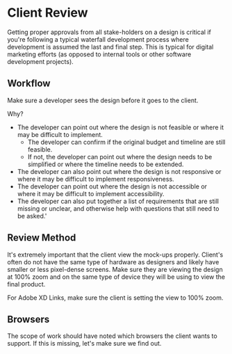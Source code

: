 # Client Review

Getting proper approvals from all stake-holders on a design is critical if you're following a typical waterfall development process where development is assumed the last and final step. This is typical for digital marketing efforts (as opposed to internal tools or other software development projects).

## Workflow

Make sure a developer sees the design before it goes to the client. 

Why?
- The developer can point out where the design is not feasible or where it may be difficult to implement.
	- The developer can confirm if the original budget and timeline are still feasible. 
	- If not, the developer can point out where the design needs to be simplified or where the timeline needs to be extended.
- The developer can also point out where the design is not responsive or where it may be difficult to implement responsiveness.
- The developer can point out where the design is not accessible or where it may be difficult to implement accessibility.
- The developer can also put together a list of requirements that are still missing or unclear, and otherwise help with questions that still need to be asked.'

## Review Method

It's extremely important that the client view the mock-ups properly. Client's often do not have the same type of hardware as designers and likely have smaller or less pixel-dense screens. Make sure they are viewing the design at 100% zoom and on the same type of device they will be using to view the final product.

For Adobe XD Links, make sure the client is setting the view to 100% zoom. 

## Browsers

The scope of work should have noted which browsers the client wants to support. If this is missing, let's make sure we find out.
